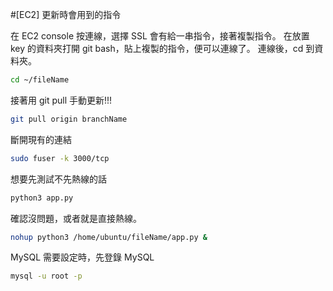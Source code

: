 #[EC2] 更新時會用到的指令

在 EC2 console 按連線，選擇 SSL 會有給一串指令，接著複製指令。
在放置 key 的資料夾打開 git bash，貼上複製的指令，便可以連線了。
連線後，cd 到資料夾。

```bash
cd ~/fileName
```

接著用 git pull 手動更新!!!

```bash
git pull origin branchName
```

斷開現有的連結

```bash
sudo fuser -k 3000/tcp
```

想要先測試不先熱線的話

```bash
python3 app.py
```

確認沒問題，或者就是直接熱線。

```bash
nohup python3 /home/ubuntu/fileName/app.py &
```

MySQL 需要設定時，先登錄 MySQL

```bash
mysql -u root -p
```
